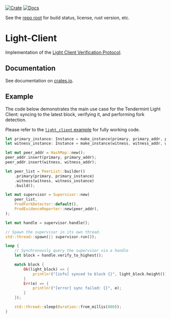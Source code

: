 [![Crate][crate-image]][crate-link]
[![Docs][docs-image]][docs-link]

See the [repo root](/) for build status, license, rust version, etc.

# Light-Client

Implementation of the [Light Client Verification Protocol][light-client-verification].

## Documentation

See documentation on [crates.io][docs-link].

## Example

The code below demonstrates the main use case for the Tendermint Light Client: syncing to the latest block, verifying it, and performing fork detection.

Please refer to the [`light_client` example](https://github.com/informalsystems/tendermint-rs/blob/master/light-client/examples/light_client.rs) for fully working code.

```rust
let primary_instance: Instance = make_instance(primary, primary_addr, primary_path);
let witness_instance: Instance = make_instance(witness, witness_addr, witness_path);

let mut peer_addr = HashMap::new();
peer_addr.insert(primary, primary_addr);
peer_addr.insert(witness, witness_addr);

let peer_list = PeerList::builder()
    .primary(primary, primary_instance)
    .witness(witness, witness_instance)
    .build();

let mut supervisor = Supervisor::new(
    peer_list,
    ProdForkDetector::default(),
    ProdEvidenceReporter::new(peer_addr),
);

let mut handle = supervisor.handle();

// Spawn the supervisor in its own thread.
std::thread::spawn(|| supervisor.run());

loop {
    // Synchronously query the supervisor via a handle
    let block = handle.verify_to_highest();

    match block {
        Ok(light_block) => {
            println!("[info] synced to block {}", light_block.height());
        }
        Err(e) => {
            println!("[error] sync failed: {}", e);
        }
    });

    std::thread::sleep(Duration::from_millis(800));
}
```

[//]: # (badges)

[crate-image]: https://img.shields.io/crates/v/tendermint-light-client.svg
[crate-link]: https://crates.io/crates/tendermint-light-client
[docs-image]: https://docs.rs/tendermint-light-client/badge.svg
[docs-link]: https://docs.rs/tendermint-light-client/

[//]: # (general links)

[quick start]: https://github.com/tendermint/tendermint/blob/master/docs/introduction/quick-start.md
[Tendermint]: https://github.com/tendermint/tendermint
[light-client-verification]: https://github.com/informalsystems/tendermint-rs/blob/master/docs/spec/lightclient/verification/verification.md
